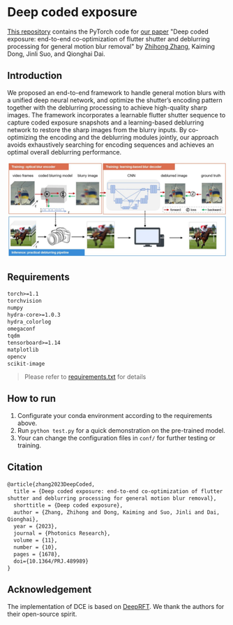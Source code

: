 # Deep coded exposure

[This repository](https://github.com/zhihongz/DCE) contains the PyTorch code for [our paper](https://doi.org/10.1364/PRJ.489989) "Deep coded exposure: end-to-end co-optimization of flutter shutter and deblurring processing for general motion blur removal" by [Zhihong Zhang](https://zhihongz.github.io/), Kaiming Dong, Jinli Suo, and Qionghai Dai.

 
## Introduction
We proposed an end-to-end framework to handle general motion blurs with a unified deep neural network, and optimize the shutter’s encoding pattern together with the deblurring processing to achieve high-quality sharp images. The framework incorporates a learnable flutter shutter sequence to capture coded exposure snapshots and a learning-based deblurring network to restore the sharp images from the blurry inputs. By co-optimizing the encoding and the deblurring modules jointly, our approach avoids exhaustively searching for encoding sequences and achieves an optimal overall deblurring performance.

![DEC_framework](asset/dce.jpg)

## Requirements

```
torch>=1.1
torchvision
numpy
hydra-core>=1.0.3
hydra_colorlog
omegaconf
tqdm
tensorboard>=1.14
matplotlib
opencv
scikit-image
```

> Please refer to [requirements.txt](requirements.txt) for details

## How to run 
1. Configurate your conda environment according to the requirements above.
2. Run `python test.py` for a quick demonstration on the pre-trained model.
3. Your can change the configuration files in `conf/` for further testing or training.


## Citation   
```
@article{zhang2023DeepCoded,
  title = {Deep coded exposure: end-to-end co-optimization of flutter shutter and deblurring processing for general motion blur removal},
  shorttitle = {Deep coded exposure},
  author = {Zhang, Zhihong and Dong, Kaiming and Suo, Jinli and Dai, Qionghai},
  year = {2023},
  journal = {Photonics Research},
  volume = {11},
  number = {10},
  pages = {1678},
  doi={10.1364/PRJ.489989}
}
```
## Acknowledgement

The implementation of DCE is based on [DeepRFT](https://github.com/INVOKERer/DeepRFT). We thank the authors for their open-source spirit.
